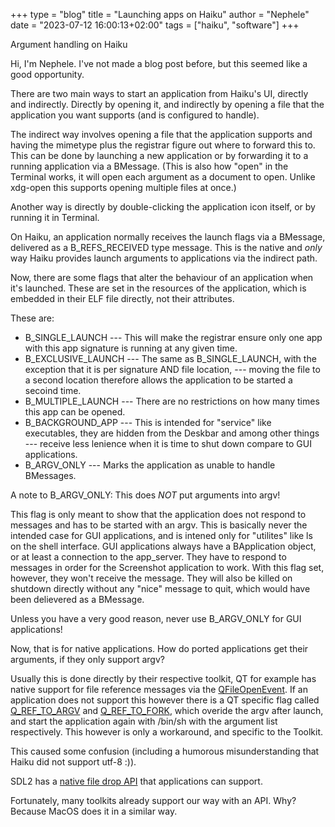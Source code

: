 +++
type = "blog"
title = "Launching apps on Haiku"
author = "Nephele"
date = "2023-07-12 16:00:13+02:00"
tags = ["haiku", "software"]
+++

Argument handling on Haiku

Hi, I'm Nephele. I've not made a blog post before, but this seemed like a good opportunity.

There are two main ways to start an application from Haiku's UI, directly and indirectly.
Directly by opening it, and indirectly by opening a file that the application you want supports (and is configured to handle).

The indirect way involves opening a file that the application supports and having the mimetype plus the registrar figure out where to forward this to. This can be done by launching a new application or by forwarding it to a running application via a BMessage.
(This is also how "open" in the Terminal works, it will open each argument as a document to open. Unlike xdg-open this supports opening multiple files at once.)

Another way is directly by double-clicking the application icon itself, or by running it in Terminal.

On Haiku, an application normally receives the launch flags via a BMessage, delivered as a B_REFS_RECEIVED type message. 
This is the native and *only* way Haiku provides launch arguments to applications via the indirect path.

Now, there are some flags that alter the behaviour of an application when it's launched.
These are set in the resources of the application, which is embedded in their ELF file directly, not their attributes.

These are:
* B_SINGLE_LAUNCH
--- This will make the registrar ensure only one app with this app signature is running at any given time.
* B_EXCLUSIVE_LAUNCH
--- The same as B_SINGLE_LAUNCH, with the exception that it is per signature AND file location,
--- moving the file to a second location therefore allows the application to be started a secoind time.
*  B_MULTIPLE_LAUNCH
--- There are no restrictions on how many times this app can be opened.
* B_BACKGROUND_APP
--- This is intended for "service" like executables, they are hidden from the Deskbar and among other things
--- receive less lenience when it is time to shut down compare to GUI applications.
* B_ARGV_ONLY
--- Marks the application as unable to handle BMessages.

A note to B_ARGV_ONLY: This does *NOT* put arguments into argv!

This flag is only meant to show that the application does not respond to messages and has to be started with an argv.
This is basically never the intended case for GUI applications, and is intened only for "utilites" like ls on the shell interface.
GUI applications always have a BApplication object, or at least a connection to the app_server.
They have to respond to messages in order for the Screenshot application to work.
With this flag set, however, they won't receive the message.
They will also be killed on shutdown directly without any "nice" message to quit, which would have been delievered as a BMessage.

Unless you have a very good reason, never use B_ARGV_ONLY for GUI applications!

Now, that is for native applications. How do ported applications get their arguments, if they only support argv?

Usually this is done directly by their respective toolkit, QT for example has native support for file reference messages via the [QFileOpenEvent](https://doc.qt.io/qt-6/qfileopenevent.html).
If an application does not support this however there is a QT specific flag called [Q_REF_TO_ARGV](https://github.com/threedeyes/qthaikuplugins/blob/98be82eb11349358e35bfa653edddd915237de7f/platforms/qhaikuplatform/haiku/qhaikuintegration.cpp#L197) and [Q_REF_TO_FORK](https://github.com/threedeyes/qthaikuplugins/blob/98be82eb11349358e35bfa653edddd915237de7f/platforms/qhaikuplatform/haiku/qhaikuapplication.cpp#L125), which overide the argv after launch, and start the application again with /bin/sh with the argument list respectively.
This however is only a workaround, and specific to the Toolkit.

This caused some confusion (including a humorous misunderstanding that Haiku did not support utf-8 :)).

SDL2 has a [native file drop API](https://wiki.libsdl.org/SDL2/SDL_DropEvent) that applications can support.

Fortunately, many toolkits already support our way with an API. Why? Because MacOS does it in a similar way.
